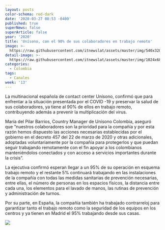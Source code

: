 ```yaml
---
layout: posts
color-schema: red-dark
date: '2020-03-27 08:53 -0400'
published: true
superNews: false
superArticle: false
year: '2020'
title: 'Unísono, con el 90% de sus colaboradores en trabajo remoto'
image: >-
  https://raw.githubusercontent.com/itnewslat/assets/master/img/540x320/Maria-del-Pilar-Barrios-p.jpg
detail-image: >-
  https://raw.githubusercontent.com/itnewslat/assets/master/img/1024x680/Maria-del-Pilar-Barrios-g.jpg
categories:
  - Colombia
tags:
  - Canales
week: '13'
---
```

La multinacional española de contact center Unísono, confirmó que para enfrentar a la situación presentada por el COVID -19 y preservar la salud de sus colaboradores, ya tiene al 90% de ellos en trabajo remoto, contribuyendo además a prevenir la multiplicación del virus.

María del Pilar Barrios, Country Manager de Unísono Colombia, aseguró que “nuestros colaboradores son la prioridad para la compañía y por esta razón hemos dispuesto las acciones necesarias establecidas por el gobierno en el decreto 457 del 22 de marzo de 2020 y otras adicionales, adoptadas voluntariamente por la compañía para protegerlos y que puedan seguir trabajando remotamente con el fin apoyar a los colombianos manteniéndolos conectados y con acceso a servicios importantes durante la crisis”.

La ejecutiva confirmó esperan llegar a un 95% de su operación en esquema trabajo remoto y el restante 5% continuará trabajando en las instalaciones de la compañía con todas las medidas sanitarias de prevención necesarias, entre ellas, el número de personas en los espacios físicos, la distancia entre cada una, los elementos para el lavado de manos, las rutinas de prevención y administración de turnos.

Por su parte, en España, la compañía también ha trabajado contrarreloj para garantizar tanto el trabajo remoto como la seguridad de los equipos en los centros y ya tienen en Madrid el 95% trabajando desde sus casas.

<img src="https://tracker.metricool.com/c3po.jpg?hash=56f88a41e39ab42c063cc51676587a04"/>